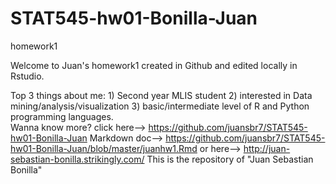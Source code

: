 # STAT545-hw01-Bonilla-Juan
homework1

Welcome to Juan's homework1 created in Github and edited locally in Rstudio.

Top 3 things about me: 1) Second year MLIS student 2) interested in Data mining/analysis/visualization 3) basic/intermediate level of R and Python programming languages.   
Wanna know more? click here--> https://github.com/juansbr7/STAT545-hw01-Bonilla-Juan
                 Markdown doc--> https://github.com/juansbr7/STAT545-hw01-Bonilla-Juan/blob/master/juanhw1.Rmd
                      or here-->  http://juan-sebastian-bonilla.strikingly.com/
This is the repository of "Juan Sebastian Bonilla"
